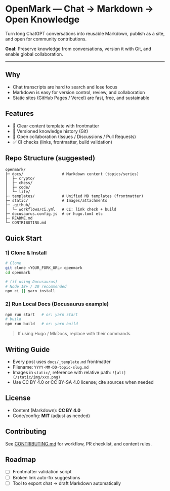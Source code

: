 # OpenMark — Chat → Markdown → Open Knowledge

Turn long ChatGPT conversations into reusable Markdown, publish as a site, and open for community contributions.

**Goal**: Preserve knowledge from conversations, version it with Git, and enable global collaboration.

---

## Why
- Chat transcripts are hard to search and lose focus
- Markdown is easy for version control, review, and collaboration
- Static sites (GitHub Pages / Vercel) are fast, free, and sustainable

## Features
- 🧭 Clear content template with frontmatter
- 🔁 Versioned knowledge history (Git)
- 🤝 Open collaboration (Issues / Discussions / Pull Requests)
- ✅ CI checks (links, frontmatter, build validation)

## Repo Structure (suggested)
```
openmark/
├─ docs/                 # Markdown content (topics/series)
│  ├─ crypto/
│  ├─ chess/
│  ├─ code/
│  └─ life/
├─ templates/            # Unified MD templates (frontmatter)
├─ static/               # Images/attachments
├─ .github/
│  └─ workflows/ci.yml   # CI: link check + build
├─ docusaurus.config.js  # or hugo.toml etc
├─ README.md
└─ CONTRIBUTING.md
```

## Quick Start

### 1) Clone & Install
```bash
# Clone
git clone <YOUR_FORK_URL> openmark
cd openmark

# (if using Docusaurus)
# Node 18+ / 20 recommended
npm ci || yarn install
```

### 2) Run Local Docs (Docusaurus example)
```bash
npm run start   # or: yarn start
# build
npm run build   # or: yarn build
```

> If using Hugo / MkDocs, replace with their commands.

## Writing Guide
- Every post uses `docs/_template.md` frontmatter
- Filename: `YYYY-MM-DD-topic-slug.md`
- Images in `static/`, reference with relative path: `![alt](/static/img/xxx.png)`
- Use CC BY 4.0 or CC BY-SA 4.0 license; cite sources when needed

## License
- Content (Markdown): **CC BY 4.0**
- Code/config: **MIT** (adjust as needed)

## Contributing
See [CONTRIBUTING.md](./CONTRIBUTING.md) for workflow, PR checklist, and content rules.

## Roadmap
- [ ] Frontmatter validation script
- [ ] Broken link auto-fix suggestions
- [ ] Tool to export chat → draft Markdown automatically
